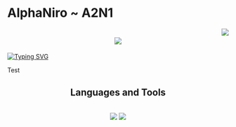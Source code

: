 # AlphaNiro ~ A2N1
</h1>

<img align="right" src="https://visitor-badge.laobi.icu/badge?page_id=A2N1.A2N1" />
</h1>

<h1 align="center">
    <img src="https://readme-typing-svg.herokuapp.com/?font=Righteous&size=35&center=true&vCenter=true&width=500&height=70&duration=4000&lines=Welcome+👋;+On+Planet+Earth!;" />
</h1>

<a href="https://git.io/typing-svg"><img src="https://readme-typing-svg.herokuapp.com?font=Fira+Code&weight=700&size=28&letterSpacing=big&duration=3000&pause=500&color=20FF26&background=FF541900&center=true&vCenter=true&width=500&height=70&lines=Welcome+To+Planet+Earth!;Nice+To+Meet+You." alt="Typing SVG" /></a>

Test
</div>

<h2 align="center">Languages and Tools </h2>
<br/>
<div align="center">
    <img src="https://skillicons.dev/icons?i=vscode,github,java" />
    <img src="https://skillicons.dev/icons?i=python,javascript" /><br>
</div>
